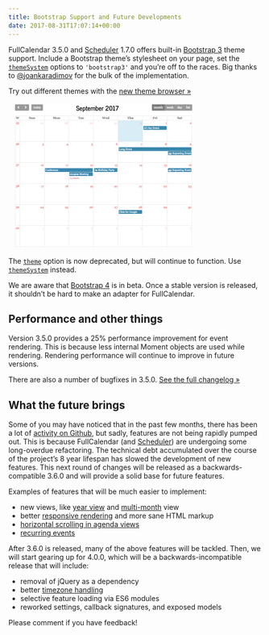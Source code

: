 ```yaml
---
title: Bootstrap Support and Future Developments
date: 2017-08-31T17:07:14+00:00
---
```


FullCalendar 3.5.0 and [Scheduler](https://fullcalendar.io/scheduler/) 1.7.0 offers built-in <a href="https://getbootstrap.com/docs/3.3/" target="_blank">Bootstrap 3</a> theme support. Include a Bootstrap theme&#8217;s stylesheet on your page, set the [`themeSystem`](https://fullcalendar.io/docs/display/themeSystem/) options to `'bootstrap3'` and you&#8217;re off to the races. Big thanks to <a href="https://github.com/joankaradimov" target="_blank">@joankaradimov</a> for the bulk of the implementation.

Try out different themes with the <a href="https://fullcalendar.io/js/fullcalendar-3.5.0/demos/themes.html" target="_blank">new theme browser »</a>

<a href="https://fullcalendar.io/js/fullcalendar-3.5.0/demos/themes.html" target="_blank"><img class="alignnone size-full" style="margin-left: 10px;" src="/assets/images/blog/2017/08/theme-chooser.png" alt="" width="358" height="289" /></a>

The [`theme`](https://fullcalendar.io/docs/display/theme/) option is now deprecated, but will continue to function. Use [`themeSystem`](https://fullcalendar.io/docs/display/themeSystem/) instead.

We are aware that <a href="https://getbootstrap.com/" target="_blank">Bootstrap 4</a> is in beta. Once a stable version is released, it shouldn&#8217;t be hard to make an adapter for FullCalendar.

## Performance and other things

Version 3.5.0 provides a 25% performance improvement for event rendering. This is because less internal Moment objects are used while rendering. Rendering performance will continue to improve in future versions.

There are also a number of bugfixes in 3.5.0. <a href="https://github.com/fullcalendar/fullcalendar/releases/tag/v3.5.0" target="_blank">See the full changelog »</a>

## What the future brings

Some of you may have noticed that in the past few months, there has been a lot of <a href="https://github.com/fullcalendar/fullcalendar/commits/master" target="_blank">activity on Github</a>, but sadly, features are not being rapidly pumped out. This is because FullCalendar (and [Scheduler](https://fullcalendar.io/scheduler/)) are undergoing some long-overdue refactoring. The technical debt accumulated over the course of the project&#8217;s 8 year lifespan has slowed the development of new features. This next round of changes will be released as a backwards-compatible 3.6.0 and will provide a solid base for future features.

Examples of features that will be much easier to implement:

* new views, like <a href="https://github.com/fullcalendar/fullcalendar/issues/1140" target="_blank">year view</a> and <a href="https://github.com/fullcalendar/fullcalendar/issues/470" target="_blank">multi-month</a> view
* better <a href="https://github.com/fullcalendar/fullcalendar/issues?q=is%3Aopen%20is%3Aissue%20label%3AResponsive" target="_blank">responsive rendering</a> and more sane HTML markup
* <a href="https://github.com/fullcalendar/fullcalendar-scheduler/issues/110" target="_blank">horizontal scrolling in agenda views</a>
* <a href="https://github.com/fullcalendar/fullcalendar/issues/387" target="_blank">recurring events</a>

After 3.6.0 is released, many of the above features will be tackled. Then, we will start gearing up for 4.0.0, which will be a backwards-incompatible release that will include:

* removal of jQuery as a dependency
* better <a href="https://github.com/fullcalendar/fullcalendar/issues?q=is%3Aopen+is%3Aissue+label%3ATimezone" target="_blank">timezone handling</a>
* selective feature loading via ES6 modules
* reworked settings, callback signatures, and exposed models

Please comment if you have feedback!
